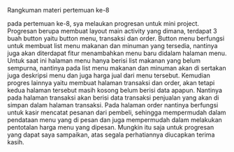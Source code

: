 Rangkuman materi pertemuan ke-8

pada pertemuan ke-8, sya melaukan progresan untuk mini project. Progresan berupa membuat layout main activity yang dimana, 
terdapat 3 buah button yaitu button menu, transaksi dan order. Button menu berfungsi untuk membuat list menu makanan dan
minuman yang tersedia, nantinya juga akan diterdapat fitur menambahkan menu baru didalam halaman menu. Untuk saat ini halaman
menu hanya berisi list makanan yang belum sempurna, nantinya pada list menu makanan dan minuman akan di sertakan juga
deskripsi menu dan juga harga jual dari menu tersebut. Kemudian progres lainnya yaitu membuat halaman transaksi dan order,
akan tetapi kedua halaman tersebut masih kosong belum berisi data apapun. Nantinya pada halaman transaksi akan berisi data
transaksi penjualan yang akan di simpan dalam halaman transaksi. Pada halaman order nantinya berfungsi untuk kasir mencatat
pesanan dari pembeli, sehingga mempermudah dalam pendataan menu yang di pesan dan juga mempermudah dalam melakukan pentotalan
harga menu yang dipesan. Mungkin itu saja untuk progresan yang dapat saya sampaikan, atas segala perhatiannya diucapkan 
terima kasih.

